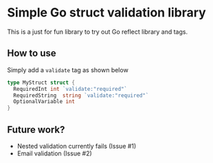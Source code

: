 # Simple Go struct validation library

This is a just for fun library to try out Go reflect library and tags.

## How to use

Simply add a `validate` tag as shown below

```go
type MyStruct struct {
  RequiredInt int `validate:"required"`
  RequiredString  string `validate:"required"`
  OptionalVariable int
}
```

## Future work?

- Nested validation currently fails (Issue #1)
- Email validation (Issue #2)
